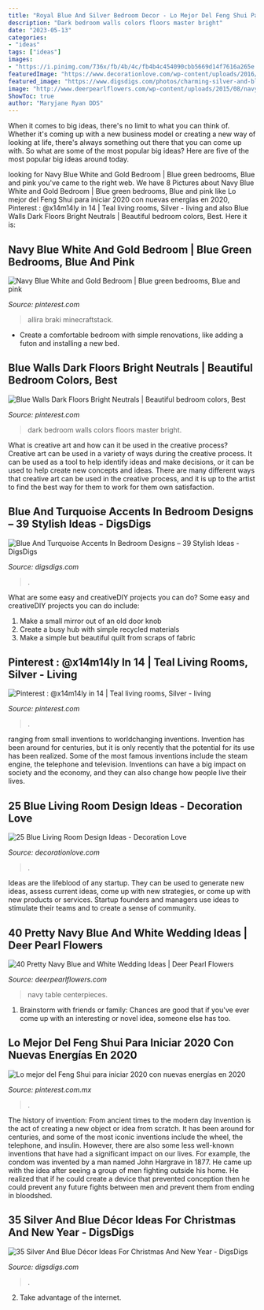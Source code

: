 ```yaml
---
title: "Royal Blue And Silver Bedroom Decor - Lo Mejor Del Feng Shui Para Iniciar 2020 Con Nuevas Energías En 2020"
description: "Dark bedroom walls colors floors master bright"
date: "2023-05-13"
categories:
- "ideas"
tags: ["ideas"]
images:
- "https://i.pinimg.com/736x/fb/4b/4c/fb4b4c454090cbb5669d14f7616a265e.jpg"
featuredImage: "https://www.decorationlove.com/wp-content/uploads/2016/09/Blue-and-Silver-Living-Room.jpg"
featured_image: "https://www.digsdigs.com/photos/charming-silver-and-blue-christmas-decor-ideas-4-554x738.jpg"
image: "http://www.deerpearlflowers.com/wp-content/uploads/2015/08/navy-blue-wedding-table-cover-and-white-wedding-centerpieces.jpg"
ShowToc: true
author: "Maryjane Ryan DDS"
---
```



When it comes to big ideas, there's no limit to what you can think of. Whether it's coming up with a new business model or creating a new way of looking at life, there's always something out there that you can come up with. So what are some of the most popular big ideas? Here are five of the most popular big ideas around today.

	

		
looking for Navy Blue White and Gold Bedroom | Blue green bedrooms, Blue and pink you've came to the right web. We have 8 Pictures about Navy Blue White and Gold Bedroom | Blue green bedrooms, Blue and pink like Lo mejor del Feng Shui para iniciar 2020 con nuevas energías en 2020, Pinterest : @x14m14ly in 14 | Teal living rooms, Silver - living and also Blue Walls Dark Floors Bright Neutrals | Beautiful bedroom colors, Best. Here it is:
		
    
## Navy Blue White And Gold Bedroom | Blue Green Bedrooms, Blue And Pink

<img loading=lazy src="https://i.pinimg.com/736x/72/b0/b8/72b0b8762f079e45018469a346366b75.jpg" onerror="this.onerror=null;this.src='https://tse3.mm.bing.net/th?id=OIP.BF4zDVHe5T5qJ3nfYtgakQHaJ3&amp;pid=15.1';" alt="Navy Blue White and Gold Bedroom | Blue green bedrooms, Blue and pink">

_Source: pinterest.com_

>allira braki minecraftstack. 

	

- Create a comfortable bedroom with simple renovations, like adding a futon and installing a new bed. 

    
## Blue Walls Dark Floors Bright Neutrals | Beautiful Bedroom Colors, Best

<img loading=lazy src="https://i.pinimg.com/736x/32/79/ba/3279ba254fadaa8d965eb9541804e2f3.jpg" onerror="this.onerror=null;this.src='https://tse3.mm.bing.net/th?id=OIP.855U5Zw5htoFShXUAhMWSQHaKT&amp;pid=15.1';" alt="Blue Walls Dark Floors Bright Neutrals | Beautiful bedroom colors, Best">

_Source: pinterest.com_

>dark bedroom walls colors floors master bright. 

	

What is creative art and how can it be used in the creative process?
Creative art can be used in a variety of ways during the creative process. It can be used as a tool to help identify ideas and make decisions, or it can be used to help create new concepts and ideas. There are many different ways that creative art can be used in the creative process, and it is up to the artist to find the best way for them to work for them own satisfaction.

    
## Blue And Turquoise Accents In Bedroom Designs – 39 Stylish Ideas - DigsDigs

<img loading=lazy src="https://www.digsdigs.com/photos/blue-and-turquoise-accents-in-bedrooms-22.jpg" onerror="this.onerror=null;this.src='https://tse1.mm.bing.net/th?id=OIP.qaP-4Zw4eHxswjmapOWepwAAAA&amp;pid=15.1';" alt="Blue And Turquoise Accents In Bedroom Designs – 39 Stylish Ideas - DigsDigs">

_Source: digsdigs.com_

>. 

	

What are some easy and creativeDIY projects you can do?
Some easy and creativeDIY projects you can do include:
1. Make a small mirror out of an old door knob
2. Create a busy hub with simple recycled materials
3. Make a simple but beautiful quilt from scraps of fabric

    
## Pinterest : @x14m14ly In 14 | Teal Living Rooms, Silver - Living

<img loading=lazy src="https://i.pinimg.com/736x/fb/4b/4c/fb4b4c454090cbb5669d14f7616a265e.jpg" onerror="this.onerror=null;this.src='https://tse1.mm.bing.net/th?id=OIP.siaxF3F7GCkbtMmV7cPK7gHaJr&amp;pid=15.1';" alt="Pinterest : @x14m14ly in 14 | Teal living rooms, Silver - living">

_Source: pinterest.com_

>. 

	

ranging from small inventions to worldchanging inventions.
Invention has been around for centuries, but it is only recently that the potential for its use has been realized. Some of the most famous inventions include the steam engine, the telephone and television. Inventions can have a big impact on society and the economy, and they can also change how people live their lives.

    
## 25 Blue Living Room Design Ideas - Decoration Love

<img loading=lazy src="https://www.decorationlove.com/wp-content/uploads/2016/09/Blue-and-Silver-Living-Room.jpg" onerror="this.onerror=null;this.src='https://tse2.mm.bing.net/th?id=OIP.Ane2vKd0IKyvHIMd0Jt8pwHaJ4&amp;pid=15.1';" alt="25 Blue Living Room Design Ideas - Decoration Love">

_Source: decorationlove.com_

>. 

	

Ideas are the lifeblood of any startup. They can be used to generate new ideas, assess current ideas, come up with new strategies, or come up with new products or services. Startup founders and managers use ideas to stimulate their teams and to create a sense of community.

    
## 40 Pretty Navy Blue And White Wedding Ideas | Deer Pearl Flowers

<img loading=lazy src="http://www.deerpearlflowers.com/wp-content/uploads/2015/08/navy-blue-wedding-table-cover-and-white-wedding-centerpieces.jpg" onerror="this.onerror=null;this.src='https://tse1.mm.bing.net/th?id=OIP.uQzc0H8lhxSsFZkoyIb_ZAHaLH&amp;pid=15.1';" alt="40 Pretty Navy Blue and White Wedding Ideas | Deer Pearl Flowers">

_Source: deerpearlflowers.com_

>navy table centerpieces. 

	

1. Brainstorm with friends or family: Chances are good that if you've ever come up with an interesting or novel idea, someone else has too.

    
## Lo Mejor Del Feng Shui Para Iniciar 2020 Con Nuevas Energías En 2020

<img loading=lazy src="https://i.pinimg.com/736x/c3/e6/a8/c3e6a85d5d0d8ad0147a8522152fbf94.jpg" onerror="this.onerror=null;this.src='https://tse1.mm.bing.net/th?id=OIP.pftV_gRQVUgjawB11deHwwHaKN&amp;pid=15.1';" alt="Lo mejor del Feng Shui para iniciar 2020 con nuevas energías en 2020">

_Source: pinterest.com.mx_

>. 

	

The history of invention: From ancient times to the modern day
Invention is the act of creating a new object or idea from scratch. It has been around for centuries, and some of the most iconic inventions include the wheel, the telephone, and insulin. However, there are also some less well-known inventions that have had a significant impact on our lives. For example, the condom was invented by a man named John Hargrave in 1877. He came up with the idea after seeing a group of men fighting outside his home. He realized that if he could create a device that prevented conception then he could prevent any future fights between men and prevent them from ending in bloodshed.

    
## 35 Silver And Blue Décor Ideas For Christmas And New Year - DigsDigs

<img loading=lazy src="https://www.digsdigs.com/photos/charming-silver-and-blue-christmas-decor-ideas-4-554x738.jpg" onerror="this.onerror=null;this.src='https://tse1.mm.bing.net/th?id=OIP._q4_cu_DdWHIgVckNsb_igHaJ3&amp;pid=15.1';" alt="35 Silver And Blue Décor Ideas For Christmas And New Year - DigsDigs">

_Source: digsdigs.com_

>. 

	

2. Take advantage of the internet.

